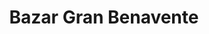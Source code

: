 ---
title: "Bazar Gran Benavente"
url: /benavente/bazar-gran-benavente/
shop: tienda de variedades
---